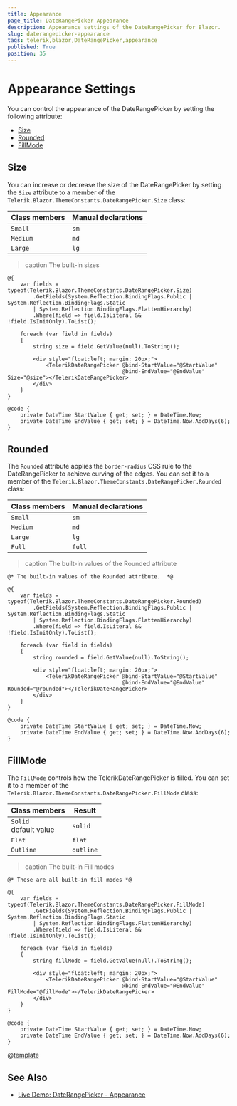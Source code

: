 ```yaml
---
title: Appearance
page_title: DateRangePicker Appearance
description: Appearance settings of the DateRangePicker for Blazor.
slug: daterangepicker-appearance
tags: telerik,blazor,DateRangePicker,appearance
published: True
position: 35
---
```


# Appearance Settings

You can control the appearance of the DateRangePicker by setting the following attribute:

* [Size](#size)
* [Rounded](#rounded)
* [FillMode](#fillmode)


## Size

You can increase or decrease the size of the DateRangePicker by setting the `Size` attribute to a member of the `Telerik.Blazor.ThemeConstants.DateRangePicker.Size` class:

| Class members | Manual declarations |
|------------|--------|
|`Small` |`sm`|
|`Medium`|`md`|
|`Large`|`lg`|

>caption The built-in sizes

````RAZOR
@{
    var fields = typeof(Telerik.Blazor.ThemeConstants.DateRangePicker.Size)
        .GetFields(System.Reflection.BindingFlags.Public | System.Reflection.BindingFlags.Static
        | System.Reflection.BindingFlags.FlattenHierarchy)
        .Where(field => field.IsLiteral && !field.IsInitOnly).ToList();

    foreach (var field in fields)
    {
        string size = field.GetValue(null).ToString();

        <div style="float:left; margin: 20px;">
            <TelerikDateRangePicker @bind-StartValue="@StartValue"
                                    @bind-EndValue="@EndValue" Size="@size"></TelerikDateRangePicker>
        </div>
    }
}

@code {
    private DateTime StartValue { get; set; } = DateTime.Now;
    private DateTime EndValue { get; set; } = DateTime.Now.AddDays(6);
}
````

## Rounded

The `Rounded` attribute applies the `border-radius` CSS rule to the DateRangePicker to achieve curving of the edges. You can set it to a member of the `Telerik.Blazor.ThemeConstants.DateRangePicker.Rounded` class:

| Class members | Manual declarations |
|------------|--------|
|`Small` |`sm`|
|`Medium`|`md`|
|`Large`|`lg`|
|`Full`|`full`|

>caption The built-in values of the Rounded attribute

````RAZOR
@* The built-in values of the Rounded attribute.  *@

@{
    var fields = typeof(Telerik.Blazor.ThemeConstants.DateRangePicker.Rounded)
        .GetFields(System.Reflection.BindingFlags.Public | System.Reflection.BindingFlags.Static
        | System.Reflection.BindingFlags.FlattenHierarchy)
        .Where(field => field.IsLiteral && !field.IsInitOnly).ToList();

    foreach (var field in fields)
    {
        string rounded = field.GetValue(null).ToString();

        <div style="float:left; margin: 20px;">
            <TelerikDateRangePicker @bind-StartValue="@StartValue"
                                    @bind-EndValue="@EndValue" Rounded="@rounded"></TelerikDateRangePicker>
        </div>
    }
}

@code {
    private DateTime StartValue { get; set; } = DateTime.Now;
    private DateTime EndValue { get; set; } = DateTime.Now.AddDays(6);
}
````

## FillMode

The `FillMode` controls how the TelerikDateRangePicker is filled. You can set it to a member of the `Telerik.Blazor.ThemeConstants.DateRangePicker.FillMode` class:

| Class members | Result |
|------------|--------|
|`Solid` <br /> default value|`solid`|
|`Flat`|`flat`|
|`Outline`|`outline`|

>caption The built-in Fill modes

````RAZOR
@* These are all built-in fill modes *@

@{
    var fields = typeof(Telerik.Blazor.ThemeConstants.DateRangePicker.FillMode)
        .GetFields(System.Reflection.BindingFlags.Public | System.Reflection.BindingFlags.Static
        | System.Reflection.BindingFlags.FlattenHierarchy)
        .Where(field => field.IsLiteral && !field.IsInitOnly).ToList();

    foreach (var field in fields)
    {
        string fillMode = field.GetValue(null).ToString();

        <div style="float:left; margin: 20px;">
            <TelerikDateRangePicker @bind-StartValue="@StartValue"
                                    @bind-EndValue="@EndValue" FillMode="@fillMode"></TelerikDateRangePicker>
        </div>
    }
}

@code {
    private DateTime StartValue { get; set; } = DateTime.Now;
    private DateTime EndValue { get; set; } = DateTime.Now.AddDays(6);
}
````

@[template](/_contentTemplates/common/themebuilder-section.md#appearance-themebuilder)

## See Also

* [Live Demo: DateRangePicker - Appearance](https://demos.telerik.com/blazor-ui/daterangepicker/appearance)
